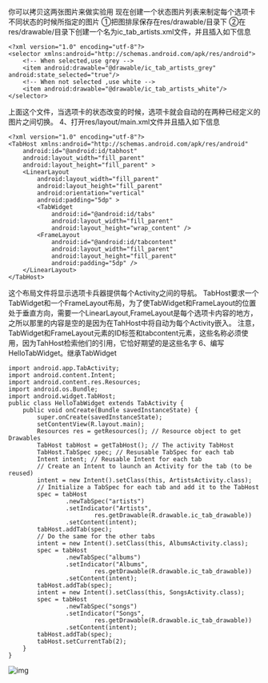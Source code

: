 你可以拷贝这两张图片来做实验用
现在创建一个状态图片列表来制定每个选项卡不同状态的时候所指定的图片
①把图排尿保存在res/drawable/目录下
②在res/drawable/目录下创建一个名为ic_tab_artists.xml文件，并且插入如下信息
```  
<?xml version="1.0" encoding="utf-8"?>
<selector xmlns:android="http://schemas.android.com/apk/res/android">
    <!-- When selected,use grey -->
    <item android:drawable="@drawable/ic_tab_artists_grey" android:state_selected="true"/>
    <!-- When not selected ,use white -->
    <item android:drawable="@drawable/ic_tab_artists_white"/>
</selector>
```
上面这个文件，当选项卡的状态改变的时候，选项卡就会自动的在两种已经定义的图片之间切换。
4、打开res/layout/main.xml文件并且插入如下信息
```  
<?xml version="1.0" encoding="utf-8"?>
<TabHost xmlns:android="http://schemas.android.com/apk/res/android"
    android:id="@android:id/tabhost"
    android:layout_width="fill_parent"
    android:layout_height="fill_parent" >
    <LinearLayout
        android:layout_width="fill_parent"
        android:layout_height="fill_parent"
        android:orientation="vertical"
        android:padding="5dp" >
        <TabWidget
            android:id="@android:id/tabs"
            android:layout_width="fill_parent"
            android:layout_height="wrap_content" />
        <FrameLayout
            android:id="@android:id/tabcontent"
            android:layout_width="fill_parent"
            android:layout_height="fill_parent"
            android:padding="5dp" />
    </LinearLayout>
</TabHost>
```
这个布局文件将显示选项卡兵器提供每个Activity之间的导航。
TabHost要求一个TabWidget和一个FrameLayout布局，为了使TabWidget和FrameLayout的位置处于垂直方向，需要一个LinearLayout,FrameLayout是每个选项卡内容的地方，之所以那里的内容是空的是因为在TahHost中将自动为每个Activity嵌入。
注意，TabWidget和FrameLayout元素的ID标签和tabcontent元素，这些名称必须使用，因为TahHost检索他们的引用，它恰好期望的是这些名字
6、编写HelloTabWidget。继承TabWidget
```  
import android.app.TabActivity;
import android.content.Intent;
import android.content.res.Resources;
import android.os.Bundle;
import android.widget.TabHost;
public class HelloTabWidget extends TabActivity {
	public void onCreate(Bundle savedInstanceState) {
		super.onCreate(savedInstanceState);
		setContentView(R.layout.main);
		Resources res = getResources(); // Resource object to get Drawables
		TabHost tabHost = getTabHost(); // The activity TabHost
		TabHost.TabSpec spec; // Resusable TabSpec for each tab
		Intent intent; // Reusable Intent for each tab
		// Create an Intent to launch an Activity for the tab (to be reused)
		intent = new Intent().setClass(this, ArtistsActivity.class);
		// Initialize a TabSpec for each tab and add it to the TabHost
		spec = tabHost
				.newTabSpec("artists")
				.setIndicator("Artists",
						res.getDrawable(R.drawable.ic_tab_drawable))
				.setContent(intent);
		tabHost.addTab(spec);
		// Do the same for the other tabs
		intent = new Intent().setClass(this, AlbumsActivity.class);
		spec = tabHost
				.newTabSpec("albums")
				.setIndicator("Albums",
						res.getDrawable(R.drawable.ic_tab_drawable))
				.setContent(intent);
		tabHost.addTab(spec);
		intent = new Intent().setClass(this, SongsActivity.class);
		spec = tabHost
				.newTabSpec("songs")
				.setIndicator("Songs",
						res.getDrawable(R.drawable.ic_tab_drawable))
				.setContent(intent);
		tabHost.addTab(spec);
		tabHost.setCurrentTab(2);
	}
}
```
![img](http://emanual.github.io/md-android/img/view_layout/15_layout.jpg) 